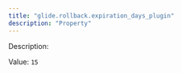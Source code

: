 ```yaml
---
title: "glide.rollback.expiration_days_plugin"
description: "Property"
---
```


Description: 

Value: `15`